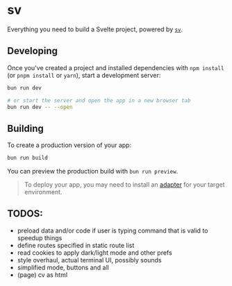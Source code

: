 # sv

Everything you need to build a Svelte project, powered by [`sv`](https://github.com/sveltejs/cli).

## Developing

Once you've created a project and installed dependencies with `npm install` (or `pnpm install` or `yarn`), start a development server:

```bash
bun run dev

# or start the server and open the app in a new browser tab
bun run dev -- --open
```

## Building

To create a production version of your app:

```bash
bun run build
```

You can preview the production build with `bun run preview`.

> To deploy your app, you may need to install an [adapter](https://svelte.dev/docs/kit/adapters) for
your target environment.

## TODOS:
- preload data and/or code if user is typing command that is valid to speedup things
- define routes specified in static route list
- read cookies to apply dark/light mode and other prefs
- style overhaul, actual terminal UI, possibly sounds
- simplified mode, buttons and all
- (page) cv as html
